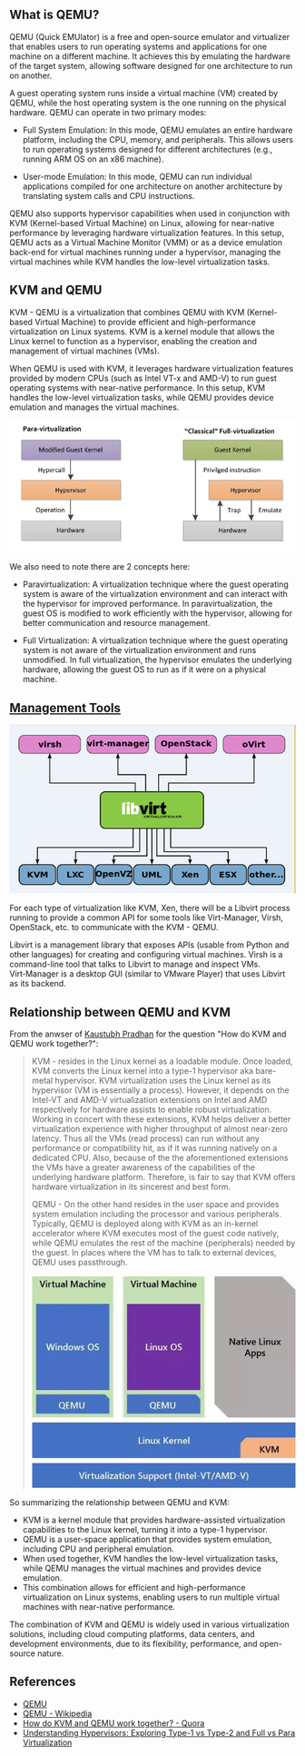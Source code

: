 ## What is QEMU?

QEMU (Quick EMUlator) is a free and open-source emulator and virtualizer that enables users to run operating systems and applications for one machine on a different machine. It achieves this by emulating the hardware of the target system, allowing software designed for one architecture to run on another.

A guest operating system runs inside a virtual machine (VM) created by QEMU, while the host operating system is the one running on the physical hardware. QEMU can operate in two primary modes:

- Full System Emulation: In this mode, QEMU emulates an entire hardware platform, including the CPU, memory, and peripherals. This allows users to run operating systems designed for different architectures (e.g., running ARM OS on an x86 machine).

- User-mode Emulation: In this mode, QEMU can run individual applications compiled for one architecture on another architecture by translating system calls and CPU instructions.

QEMU also supports hypervisor capabilities when used in conjunction with KVM (Kernel-based Virtual Machine) on Linux, allowing for near-native performance by leveraging hardware virtualization features. In this setup, QEMU acts as a Virtual Machine Monitor (VMM) or as a device emulation back-end for virtual machines running under a hypervisor, managing the virtual machines while KVM handles the low-level virtualization tasks.

## KVM and QEMU

KVM - QEMU is a virtualization that combines QEMU with KVM (Kernel-based Virtual Machine) to provide efficient and high-performance virtualization on Linux systems. KVM is a kernel module that allows the Linux kernel to function as a hypervisor, enabling the creation and management of virtual machines (VMs).

When QEMU is used with KVM, it leverages hardware virtualization features provided by modern CPUs (such as Intel VT-x and AMD-V) to run guest operating systems with near-native performance. In this setup, KVM handles the low-level virtualization tasks, while QEMU provides device emulation and manages the virtual machines.

![alt text](image.png)

We also need to note there are 2 concepts here:

- Paravirtualization: A virtualization technique where the guest operating system is aware of the virtualization environment and can interact with the hypervisor for improved performance. In paravirtualization, the guest OS is modified to work efficiently with the hypervisor, allowing for better communication and resource management.

- Full Virtualization: A virtualization technique where the guest operating system is not aware of the virtualization environment and runs unmodified. In full virtualization, the hypervisor emulates the underlying hardware, allowing the guest OS to run as if it were on a physical machine.

## [Management Tools](https://www.linux-kvm.org/page/Management_Tools)

![alt text](image-1.png)

For each type of virtualization like KVM, Xen, there will be a Libvirt process running to provide a common API for some tools like Virt-Manager, Virsh, OpenStack, etc. to communicate with the KVM - QEMU.

Libvirt is a management library that exposes APIs (usable from Python and other languages) for creating and configuring virtual machines. Virsh is a command-line tool that talks to Libvirt to manage and inspect VMs. Virt‑Manager is a desktop GUI (similar to VMware Player) that uses Libvirt as its backend.

## Relationship between QEMU and KVM

From the anwser of [Kaustubh Pradhan](https://www.quora.com/How-do-KVM-and-QEMU-work-together) for the question "How do KVM and QEMU work together?":
> KVM - resides in the Linux kernel as a loadable module. Once loaded, KVM converts the Linux kernel into a type-1 hypervisor aka bare-metal hypervisor. KVM virtualization uses the Linux kernel as its hypervisor (VM is essentially a process). However, it depends on the Intel-VT and AMD-V virtualization extensions on Intel and AMD respectively for hardware assists to enable robust virtualization. Working in concert with these extensions, KVM helps deliver a better virtualization experience with higher throughput of almost near-zero latency. Thus all the VMs (read process) can run without any performance or compatibility hit, as if it was running natively on a dedicated CPU. Also, because of the the aforementioned extensions the VMs have a greater awareness of the capabilities of the underlying hardware platform. Therefore, is fair to say that KVM offers hardware virtualization in its sincerest and best form.
>
> QEMU - On the other hand resides in the user space and provides system emulation including the processor and various peripherals. Typically, QEMU is deployed along with KVM as an in-kernel accelerator where KVM executes most of the guest code natively, while QEMU emulates the rest of the machine (peripherals) needed by the guest. In places where the VM has to talk to external devices, QEMU uses passthrough.
>
> ![alt text](image-2.png)

So summarizing the relationship between QEMU and KVM:
- KVM is a kernel module that provides hardware-assisted virtualization capabilities to the Linux kernel, turning
it into a type-1 hypervisor.
- QEMU is a user-space application that provides system emulation, including CPU and peripheral emulation.
- When used together, KVM handles the low-level virtualization tasks, while QEMU manages the virtual machines and provides device emulation.
- This combination allows for efficient and high-performance virtualization on Linux systems, enabling users to run multiple virtual machines with near-native performance.

The combination of KVM and QEMU is widely used in various virtualization solutions, including cloud computing platforms, data centers, and development environments, due to its flexibility, performance, and open-source nature.

## References

- [QEMU](https://hackmd.io/@Broder/qemu#Qemu)
- [QEMU - Wikipedia](https://en.wikipedia.org/wiki/QEMU)
- [How do KVM and QEMU work together? - Quora](https://www.quora.com/How-do-KVM-and-QEMU-work-together)
- [Understanding Hypervisors: Exploring Type-1 vs Type-2 and Full vs Para Virtualization](https://medium.com/@ravipatel.it/understanding-hypervisors-exploring-type-1-vs-type-2-and-full-vs-para-virtualization-71b4dad9abd9)
